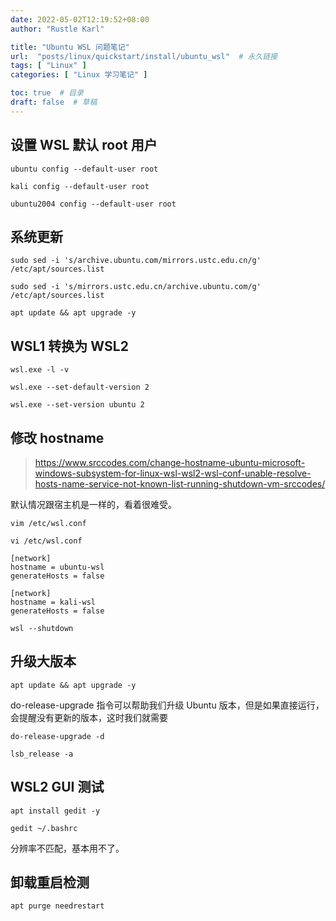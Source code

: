 ```yaml
---
date: 2022-05-02T12:19:52+08:00
author: "Rustle Karl"

title: "Ubuntu WSL 问题笔记"
url:  "posts/linux/quickstart/install/ubuntu_wsl"  # 永久链接
tags: [ "Linux" ]
categories: [ "Linux 学习笔记" ]

toc: true  # 目录
draft: false  # 草稿
---
```


## 设置 WSL 默认 root 用户

```shell
ubuntu config --default-user root
```

```shell
kali config --default-user root
```

```shell
ubuntu2004 config --default-user root
```

## 系统更新

```shell
sudo sed -i 's/archive.ubuntu.com/mirrors.ustc.edu.cn/g' /etc/apt/sources.list

sudo sed -i 's/mirrors.ustc.edu.cn/archive.ubuntu.com/g' /etc/apt/sources.list

apt update && apt upgrade -y
```

## WSL1 转换为 WSL2

```shell
wsl.exe -l -v
```

```shell
wsl.exe --set-default-version 2
```

```shell
wsl.exe --set-version ubuntu 2
```

## 修改 hostname

> https://www.srccodes.com/change-hostname-ubuntu-microsoft-windows-subsystem-for-linux-wsl-wsl2-wsl-conf-unable-resolve-hosts-name-service-not-known-list-running-shutdown-vm-srccodes/

默认情况跟宿主机是一样的，看着很难受。

```shell
vim /etc/wsl.conf
```

```shell
vi /etc/wsl.conf
```

```shell
[network]
hostname = ubuntu-wsl
generateHosts = false
```

```shell
[network]
hostname = kali-wsl
generateHosts = false
```

```shell
wsl --shutdown
```

## 升级大版本

```shell
apt update && apt upgrade -y
```

do-release-upgrade 指令可以帮助我们升级 Ubuntu 版本，但是如果直接运行，会提醒没有更新的版本，这时我们就需要

```shell
do-release-upgrade -d
```

```shell
lsb_release -a
```

## WSL2 GUI 测试

```
apt install gedit -y

gedit ~/.bashrc
```

分辨率不匹配，基本用不了。

## 卸载重启检测

```shell
apt purge needrestart
```
